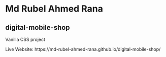 # Md Rubel Ahmed Rana
## digital-mobile-shop
<p>Vanilla CSS project</p>
Live Website: https://md-rubel-ahmed-rana.github.io/digital-mobile-shop/
